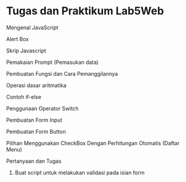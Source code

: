 # Tugas dan Praktikum Lab5Web
Mengenal JavaScript
 
Alert Box
 
Skrip Javascript
 
Pemakaian Prompt (Pemasukan data)
 
 
Pembuatan Fungsi dan Cara Pemanggilannya
 

Operasi dasar aritmatika
 
 
Contoh if-else
 
 
 
 
Penggunaan Operator Switch
 
 
Pembuatan Form Input
 
Pembuatan Form Button
 



Pilihan Menggunakan CheckBox Dengan Perhitungan Otomatis (Daftar Menu)
 

Pertanyaan dan Tugas
1. Buat script untuk melakukan validasi pada isian form
 

